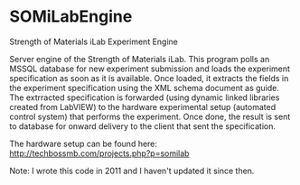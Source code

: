 # SOMiLabEngine
Strength of Materials iLab Experiment Engine

Server engine of the Strength of Materials iLab. This program polls an MSSQL database for new experiment submission and loads the experiment specification as soon as it is available. 
Once loaded, it extracts the fields in the experiment specification using the XML schema document as guide.
The extrracted specification is forwarded (using dynamic linked libraries created from LabVIEW) to the hardware experimental setup (automated control system) that performs the experiment.
Once done, the result is sent to database for onward delivery to the client that sent the specification.

The hardware setup can be found here: http://techbossmb.com/projects.php?p=somilab

Note: I wrote this code in 2011 and I haven't updated it since then.
